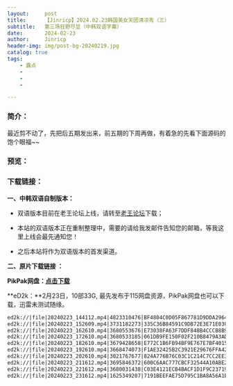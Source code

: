 ```yaml
---
layout:     post
title:      【Jinricp】2024.02.23韩国美女天团清凉秀（三）
subtitle:   第三场狂野尽显（中韩双语字幕）
date:       2024-02-23
author:     Jinricp
header-img: img/post-bg-20240219.jpg
catalog: true
tags:
    - 露点
    - 
    - 
    - 

---
```


### 简介：

最近剪不动了，先把后五期发出来，前五期的下周再做，有着急的先看下面源码的饱个眼福~~

### 预览：



### 下载链接：

**一、中韩双语自制版本：**

+ 双语版本目前在老王论坛上线，请转至[老王论坛](https://laowang.vip/forum.php?mod=viewthread&tid=1304320)下载；

+ 本站的双语版本正在重制整理中，需要的请给我发邮件告知您的邮箱，等我这里上线会最先通知您！ 

+ 之后本站将作为双语版本的首发渠道。

  

**二、原片下载链接 ：**

**PikPak网盘：[点击下载](https://mypikpak.com/s/VNspw_ZmypuVd5yIwLrF53vNo1)**

**eD2k：**2月23日，10部33G, 最先发布于115网盘资源，PikPak网盘也可以下载，迅雷未测试随缘。

```txt
ed2k://|file|20240223_144112.mp4|4823310476|BF4804C0D05F867781D9DDA29649949B|/  
ed2k://|file|20240223_152609.mp4|3731182273|335C36B84591C9DB72E3E71E030850D0|/  
ed2k://|file|20240223_162610.mp4|3680553676|E73038FA63F7DDF848B4CCCB8B932588|/  
ed2k://|file|20240223_172610.mp4|3680533185|061DB9FE150F02F210B8479A3AD95239|/  
ed2k://|file|20240223_182610.mp4|3679428658|E772C1B6FB94BF9E767E7BF4015D10EF|/  
ed2k://|file|20240223_192610.mp4|3668474073|F1AE32425B2C3921E29676FFA4286EAC|/  
ed2k://|file|20240223_202610.mp4|3021767677|824A776B76C03C1C214C7CC2EE37E0D7|/  
ed2k://|file|20240223_211612.mp4|3695846372|600C6AAC777CBCF32544A10ABE282F54|/  
ed2k://|file|20240223_221612.mp4|3680031438|C03E4121ECB4BACF1D1F9C237195E067|/  
ed2k://|file|20240223_231612.mp4|1625349207|7191BEEFAE75D795C1BA8A56A1E6C3EA|/
```


